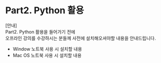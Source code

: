 # Part2. Python 활용

\[안내\]  
Part2. Python 활용을 들어가기 전에  
오프라인 강의를 수강하시는 분들께 사전에 설치해오셔야할 내용을 안내드립니다.  
  
- Window 노트북 사용 시 설치할 내용  
- Mac OS 노트북 사용 시 설치할 내용

